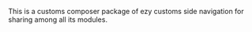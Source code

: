 This is a customs composer package of ezy customs side navigation for sharing among all its modules.
